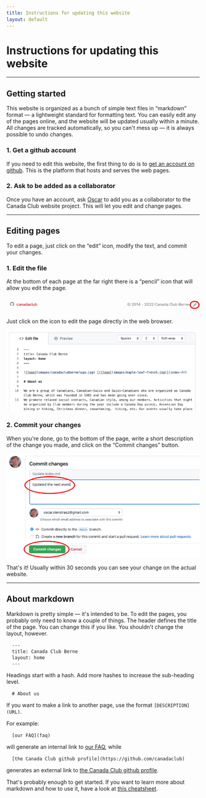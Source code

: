 ```yaml
---
title: Instructions for updating this website
layout: default
---
```


# Instructions for updating this website

---
## Getting started

This website is organized as a bunch of simple text files in “markdown” format — a lightweight standard for formatting text.
You can easily edit any of the pages online, and the website will be updated usually within a minute.
All changes are tracked automatically, so you can't mess up — it is always possible to undo changes.


### 1. Get a github account

If you need to edit this website, the first thing to do is to [get an account on github](https://github.com/signup).
This is the platform that hosts and serves the web pages.

### 2. Ask to be added as a collaborator

Once you have an account, ask [Oscar](https://github.com/onierstrasz) to add you as a collaborator to the Canada Club website project.
This will let you edit and change pages.

---
## Editing pages

To edit a page, just click on the “edit” icon, modify the text, and commit your changes.

### 1. Edit the file

At the bottom of each page at the far right there is a “pencil” icon that will allow you edit the page.

![edit link](images/instructions-edit-link.jpg)

Just click on the icon to edit the page directly in the web browser.

![edit page](images/instructions-edit-page.jpg)

### 2. Commit your changes

When you're done, go to the bottom of the page, write a short description of the change you made, and click on the “Commit changes” button.

![commit changes](images/instructions-commit-changes.jpg)

That's it!
Usually within 30 seconds you can see your change on the actual website.

---
## About markdown

Markdown is pretty simple — it's intended to be.
To edit the pages, you probably only need to know a couple of things.
The header defines the title of the page.
You can change this if you like.
You shouldn't change the layout, however.

```
  ---
  title: Canada Club Berne
  layout: home
  ---
```

Headings start with a hash.
Add more hashes to increase the sub-heading level.

```
  # About us
```

If you want to make a link to another page, use the format `[DESCRIPTION](URL)`.

For example:

```
  [our FAQ](faq)
```

will generate an internal link to [our FAQ](faq), while


```
  [the Canada Club github profile](https://github.com/canadaclub)
```

generates an external link to [the Canada Club github profile](https://github.com/canadaclub).

That's probably enough to get started.
If you want to learn more about markdown and how to use it, have a look at [this cheatsheet](https://itopaloglu83.github.io/Jekyll-Markdown-Cheat-Sheet/).
